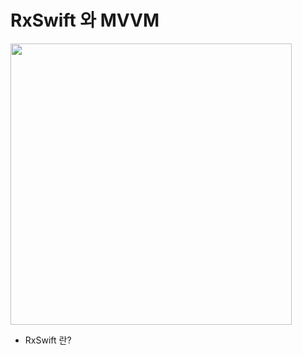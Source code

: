 # RxSwift 와 MVVM
<img src ="https://user-images.githubusercontent.com/69136340/105189575-727e1200-5b78-11eb-934a-d8ff4335039d.png" width = "450">

- RxSwift 란?
